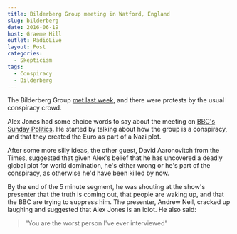 ```yaml
---
title: Bilderberg Group meeting in Watford, England
slug: bilderberg
date: 2016-06-19
host: Graeme Hill
outlet: RadioLive
layout: Post
categories:
  - Skepticism
tags:
  - Conspiracy
  - Bilderberg
---
```


The Bilderberg Group [met last week](http://www.bbc.com/news/business-22806891), and there were protests by the usual conspiracy crowd.

<!-- more -->

Alex Jones had some choice words to say about the meeting on [BBC's Sunday Politics](http://www.bbc.com/news/uk-22832994). He started by talking about how the group is a conspiracy, and that they created the Euro as part of a Nazi plot.

After some more silly ideas, the other guest, David Aaronovitch from the Times, suggested that given Alex's belief that he has uncovered a deadly global plot for world domination, he's either wrong or he's part of the conspiracy, as otherwise he'd have been killed by now.

By the end of the 5 minute segment, he was shouting at the show's presenter that the truth is coming out, that people are waking up, and that the BBC are trying to suppress him. The presenter, Andrew Neil, cracked up laughing and suggested that Alex Jones is an idiot. He also said:

> "You are the worst person I've ever interviewed"
